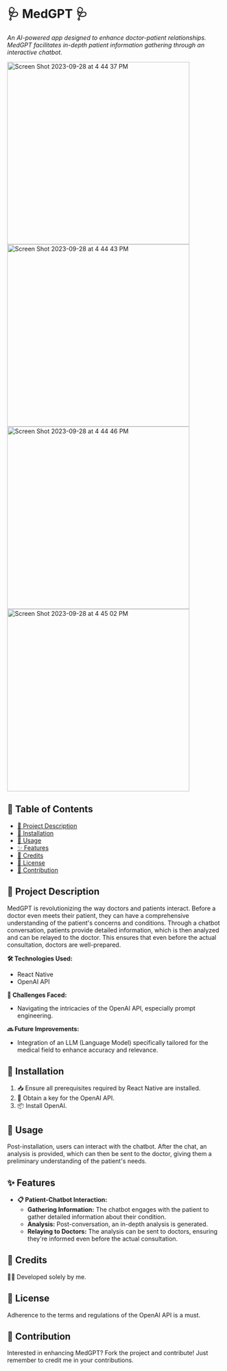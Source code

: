 # 🩺 MedGPT 🩺

_An AI-powered app designed to enhance doctor-patient relationships. MedGPT facilitates in-depth patient information gathering through an interactive chatbot._

<img width="425" alt="Screen Shot 2023-09-28 at 4 44 37 PM" src="https://github.com/AceCanacan/MedGPT-by-eys/assets/110709199/e61babd6-e2b4-4ef4-b4ad-07e7d2363eba">
<img width="425" alt="Screen Shot 2023-09-28 at 4 44 43 PM" src="https://github.com/AceCanacan/MedGPT-by-eys/assets/110709199/1aa8c946-4ee2-4fc1-ba92-ed053d7a315b">
<img width="425" alt="Screen Shot 2023-09-28 at 4 44 46 PM" src="https://github.com/AceCanacan/MedGPT-by-eys/assets/110709199/b733367f-8500-455b-bf1a-7156ad31bea1">
<img width="425" alt="Screen Shot 2023-09-28 at 4 45 02 PM" src="https://github.com/AceCanacan/MedGPT-by-eys/assets/110709199/6dd2fbd5-657f-45c7-833d-f67f361cb219">


## 📌 Table of Contents
- [📖 Project Description](#-project-description)
- [🔧 Installation](#-installation)
- [🚀 Usage](#-usage)
- [✨ Features](#-features)
- [👥 Credits](#-credits)
- [📜 License](#-license)
- [🤝 Contribution](#-contribution)

## 📖 Project Description

MedGPT is revolutionizing the way doctors and patients interact. Before a doctor even meets their patient, they can have a comprehensive understanding of the patient's concerns and conditions. Through a chatbot conversation, patients provide detailed information, which is then analyzed and can be relayed to the doctor. This ensures that even before the actual consultation, doctors are well-prepared.

**🛠 Technologies Used:**
- React Native
- OpenAI API

**🚧 Challenges Faced:**
- Navigating the intricacies of the OpenAI API, especially prompt engineering.

**🔜 Future Improvements:**
- Integration of an LLM (Language Model) specifically tailored for the medical field to enhance accuracy and relevance.

## 🔧 Installation

1. 📥 Ensure all prerequisites required by React Native are installed.
2. 🔑 Obtain a key for the OpenAI API.
3. 📦 Install OpenAI.

## 🚀 Usage

Post-installation, users can interact with the chatbot. After the chat, an analysis is provided, which can then be sent to the doctor, giving them a preliminary understanding of the patient's needs.

## ✨ Features

- **📋 Patient-Chatbot Interaction:** 
  * **Gathering Information:** The chatbot engages with the patient to gather detailed information about their condition.
  * **Analysis:** Post-conversation, an in-depth analysis is generated.
  * **Relaying to Doctors:** The analysis can be sent to doctors, ensuring they're informed even before the actual consultation.

## 👥 Credits

🙋‍♂️ Developed solely by me.

## 📜 License

Adherence to the terms and regulations of the OpenAI API is a must.

## 🤝 Contribution

Interested in enhancing MedGPT? Fork the project and contribute! Just remember to credit me in your contributions.
